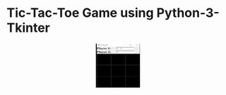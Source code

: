 # Tic-Tac-Toe Game using Python-3-Tkinter
<div align="center">
<img src="https://github.com/Naga-kalyan/BasicPython/blob/master/Projects/Tic-Tac-Toe/Img/TicTocToe.gif" style="width:100px;height:100px;">
</div>
